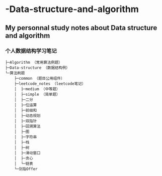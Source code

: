 # -Data-structure-and-algorithm
## My personnal study notes about Data structure and algorithm
### 个人数据结构学习笔记
```
├─Algorithm （常用算法例题）
├─Data-structure （数据结构例）
└─算法刷题
    ├─common （题目公用组件）
    ├─leetcode_notes （leetcode笔记）
    │  ├─medium （中等题）
    │  ├─simple （简单题）
    │  ├─二分
    │  ├─位运算
    │  ├─前缀和
    │  ├─动态规划
    │  ├─双指针
    │  ├─回溯算法
    │  ├─图
    │  ├─字符串
    │  ├─栈
    │  ├─树
    │  ├─滑动窗口
    │  ├─贪心
    │  └─链表
    └─剑指Offer
```
